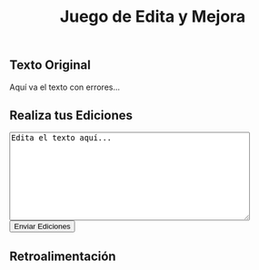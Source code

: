 <!DOCTYPE html>
<html lang="es">
<head>
    <meta charset="UTF-8">
    <meta name="viewport" content="width=device-width, initial-scale=1.0">
    <link rel="stylesheet" href="styles.css">
</head>
<body>
    <header>
        <h1>Juego de Edita y Mejora</h1>
    </header>
    <main>
        <section id="text-section">
            <h2>Texto Original</h2>
            <p id="original-text">Aquí va el texto con errores...</p>
        </section>
        <section id="edit-section">
            <h2>Realiza tus Ediciones</h2>
            <textarea id="user-edit" rows="10" cols="50">Edita el texto aquí...</textarea>
            <button id="submit-edit">Enviar Ediciones</button>
        </section>
        <section id="feedback-section">
            <h2>Retroalimentación</h2>
            <div id="feedback"></div>
        </section>
    </main>
    <script src="script.js"></script>
</body>
</html>
